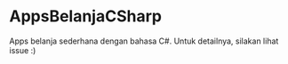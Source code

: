 # AppsBelanjaCSharp
Apps belanja sederhana dengan bahasa C#. Untuk detailnya, silakan lihat issue :)
